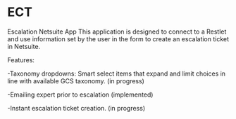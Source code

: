 # ECT
Escalation Netsuite App
This application is designed to connect to a Restlet and use information set by the user in the form to create an escalation ticket in Netsuite. 

Features:

-Taxonomy dropdowns: Smart select items that expand and limit choices in line with available GCS taxonomy. (in progress)

-Emailing expert prior to escalation (implemented)

-Instant escalation ticket creation. (in progress)
